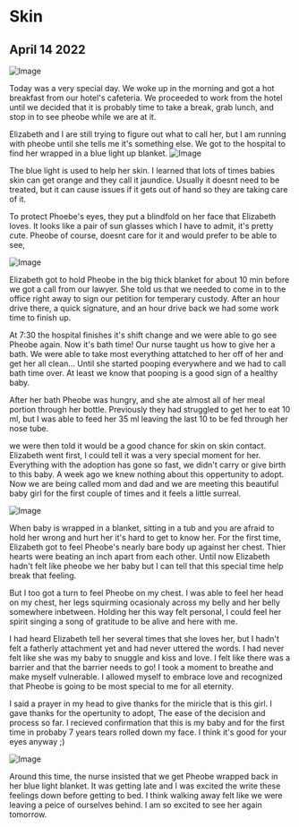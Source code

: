 # Skin
## April 14 2022

![Image](/images/April-14-2022/skin.jpg)

Today was a very special day. We woke up in the morning and got a hot breakfast from our hotel's cafeteria. We proceeded to work from the hotel until we decided that it is probably time to take a break, grab lunch, and stop in to see pheobe while we are at it.

Elizabeth and I are still trying to figure out what to call her, but I am running with pheobe until she tells me it's something else.
We got to the hospital to find her wrapped in a blue light up blanket.
![Image](/images/April-14-2022/20220414_142516.jpg)

The blue light is used to help her skin. I learned that lots of times babies skin can get orange and they call it jaundice. Usually it doesnt need to be treated, but it can cause issues if it gets out of hand so they are taking care of it.

To protect Phoebe's eyes, they put a blindfold on her face that Elizabeth loves. It looks like a pair of sun glasses which I have to admit, it's pretty cute. Pheobe of course, doesnt care for it and would prefer to be able to see,

![Image](/images/April-14-2022/blindfold.jpg)

Elizabeth got to hold Pheobe in the big thick blanket for about 10 min before we got a call from our lawyer. She told us that we needed to come in to the office right away to sign our petition for temperary custody. After an hour drive there, a quick signature, and an hour drive back we had some work time to finish up.

At 7:30 the hospital finishes it's shift change and we were able to go see Pheobe again. Now it's bath time! Our nurse taught us how to give her a bath. We were able to take most everything attatched to her off of her and get her all clean... Until she started pooping everywhere and we had to call bath time over. At least we know that pooping is a good sign of a healthy baby.

After her bath Pheobe was hungry, and she ate almost all of her meal portion through her bottle. Previously they had struggled to get her to eat 10 ml, but I was able to feed her 35 ml leaving the last 10 to be fed through her nose tube.

we were then told it would be a good chance for skin on skin contact. Elizabeth went first, I could tell it was a very special moment for her. Everything with the adoption has gone so fast, we didn't carry or give birth to this baby. A week ago we knew nothing about this oppertunity to adopt. Now we are being called mom and dad and we are meeting this beautiful baby girl for the first couple of times and it feels a little surreal.

![Image](/images/April-14-2022/lizskin.jpg)

When baby is wrapped in a blanket, sitting in a tub and you are afraid to hold her wrong and hurt her it's hard to get to know her. For the first time, Elizabeth got to feel Pheobe's nearly bare body up against her chest. Thier hearts were beating an inch apart from each other. Until now Elizabeth hadn't felt like pheobe we her baby but I can tell that this special time help break that feeling.

But I too got a turn to feel Pheobe on my chest. I was able to feel her head on my chest, her legs squirming ocasionaly across my belly and her belly somewhere inbetween. Holding her this way felt personal, I could feel her spirit singing a song of gratitude to be alive and here with me. 

I had heard Elizabeth tell her several times that she loves her, but I hadn't felt a fatherly attachment yet and had never uttered the words. I had never felt like she was my baby to snuggle and kiss and love. I felt like there was a barrier and that the barrier needs to go! I took a moment to breathe and make myself vulnerable. I allowed myself to embrace love and recognized that Pheobe is going to be most special to me for all eternity. 

I said a prayer in my head to give thanks for the miricle that is this girl. I gave thanks for the opertunity to adopt, The ease of the decision and process so far. I recieved confirmation that this is my baby and for the first time in probaby 7 years tears rolled down my face. I think it's good for your eyes anyway ;)

![Image](/images/April-14-2022/special.jpg)

Around this time, the nurse insisted that we get Pheobe wrapped back in her blue light blanket. It was getting late and I was excited the write these feelings down before getting to bed. I think walking away felt like we were leaving a peice of ourselves behind. I am so excited to see her again tomorrow.